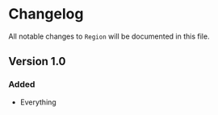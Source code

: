 # Changelog

All notable changes to `Region` will be documented in this file.

## Version 1.0

### Added
- Everything
